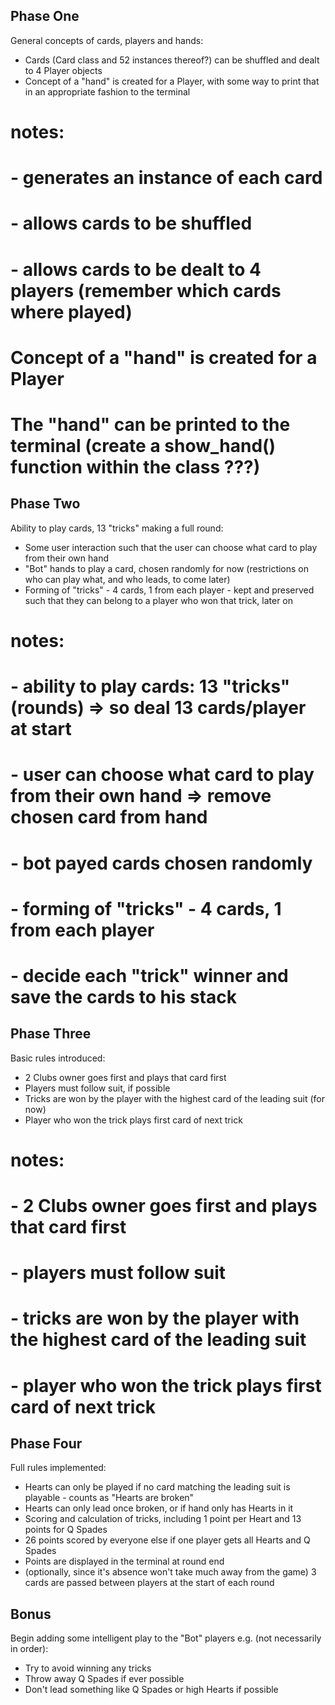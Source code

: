 ## Phase One
General concepts of cards, players and hands:
* Cards (Card class and 52 instances thereof?) can be shuffled and dealt to 4 Player objects
* Concept of a "hand" is created for a Player, with some way to print that in an appropriate fashion to the terminal
# notes: 
# - generates an instance of each card
# - allows cards to be shuffled
# - allows cards to be dealt to 4 players (remember which cards where played)
# Concept of a "hand" is created for a Player
# The "hand" can be printed to the terminal (create a show_hand() function within the class ???)

## Phase Two
Ability to play cards, 13 "tricks" making a full round:
* Some user interaction such that the user can choose what card to play from their own hand
* "Bot" hands to play a card, chosen randomly for now (restrictions on who can play what, and who leads, to come later)
* Forming of "tricks" - 4 cards, 1 from each player - kept and preserved such that they can belong to a player who won that trick, later on
# notes: 
# - ability to play cards: 13 "tricks" (rounds) => so deal 13 cards/player at start
# - user can choose what card to play from their own hand => remove chosen card from hand
# - bot payed cards chosen randomly
# - forming of "tricks" - 4 cards, 1 from each player
# - decide each "trick" winner and save the cards to his stack 

## Phase Three
Basic rules introduced:
* 2 Clubs owner goes first and plays that card first
* Players must follow suit, if possible
* Tricks are won by the player with the highest card of the leading suit (for now)
* Player who won the trick plays first card of next trick
# notes: 
# - 2 Clubs owner goes first and plays that card first
# - players must follow suit
# - tricks are won by the player with the highest card of the leading suit
# - player who won the trick plays first card of next trick

## Phase Four
Full rules implemented:
* Hearts can only be played if no card matching the leading suit is playable - counts as "Hearts are broken"
* Hearts can only lead once broken, or if hand only has Hearts in it
* Scoring and calculation of tricks, including 1 point per Heart and 13 points for Q Spades
* 26 points scored by everyone else if one player gets all Hearts and Q Spades
* Points are displayed in the terminal at round end
* (optionally, since it's absence won't take much away from the game) 3 cards are passed between players at the start of each round

## Bonus
Begin adding some intelligent play to the "Bot" players e.g. (not necessarily in order):
* Try to avoid winning any tricks
* Throw away Q Spades if ever possible
* Don't lead something like Q Spades or high Hearts if possible


